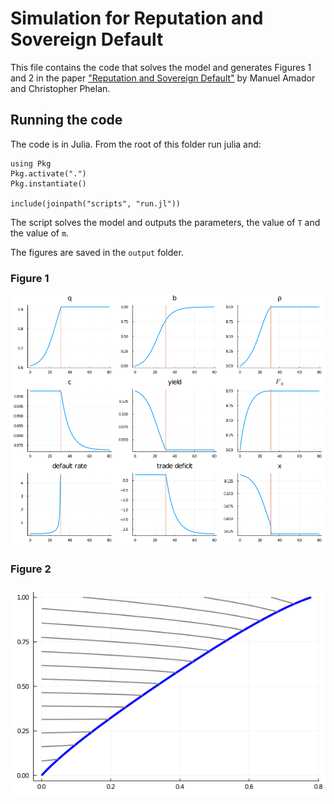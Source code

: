 # Simulation for Reputation and Sovereign Default 

This file contains the code that solves the model and generates Figures 1 and 2 in the 
paper ["Reputation and  Sovereign Default"](https://manuelamador.me/files/reputation.pdf) by Manuel Amador and Christopher Phelan. 

## Running the code 

The code is in Julia. From the root of this folder run julia and: 

    using Pkg
    Pkg.activate(".")
    Pkg.instantiate()

    include(joinpath("scripts", "run.jl"))

The script solves the model and outputs the parameters, the value of `T` and the value of `m`. 

The figures are saved in the `output` folder. 

### Figure 1 

![image](output/figure1.png)

### Figure 2

![image](output/figure2.png)

